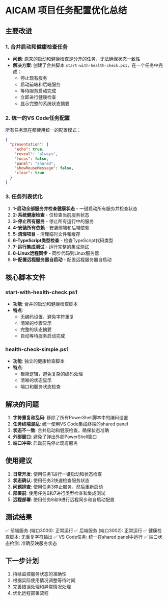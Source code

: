 # AICAM 项目任务配置优化总结

## 主要改进

### 1. 合并启动和健康检查任务
- **问题**: 原来的启动和健康检查是分开的任务，无法确保状态一致性
- **解决方案**: 创建了合并脚本 `start-with-health-check.ps1`，在一个任务中完成：
  - 停止现有服务
  - 启动前端和后端服务
  - 等待服务启动完成
  - 立即进行健康检查
  - 显示完整的系统状态摘要

### 2. 统一的VS Code任务配置
所有任务现在都使用统一的配置模式：
```json
{
  "presentation": {
    "echo": true,
    "reveal": "always",
    "focus": false,
    "panel": "shared",
    "showReuseMessage": false,
    "clear": true
  }
}
```

### 3. 任务列表优化
1. **1-启动全部服务并检查健康状态** - 一键启动所有服务并检查状态
2. **2-系统健康检查** - 仅检查当前服务状态
3. **3-停止所有服务** - 停止所有运行中的服务
4. **4-安装所有依赖** - 安装前端和后端依赖
5. **5-清理项目** - 清理临时文件和缓存
6. **6-TypeScript类型检查** - 检查TypeScript代码类型
7. **7-运行集成测试** - 运行完整的集成测试
8. **8-Linux远程同步** - 同步代码到Linux服务器
9. **9-配置远程服务器自启动** - 配置远程服务器自启动

## 核心脚本文件

### start-with-health-check.ps1
- **功能**: 合并的启动和健康检查脚本
- **特点**: 
  - 无编码设置，避免字符重复
  - 清晰的步骤显示
  - 完整的状态摘要
  - 自动等待服务启动完成

### health-check-simple.ps1
- **功能**: 独立的健康检查脚本
- **特点**:
  - 极简逻辑，避免复杂的编码处理
  - 清晰的状态显示
  - 端口和服务状态检查

## 解决的问题

1. **字符重复和乱码**: 移除了所有PowerShell脚本中的编码设置
2. **任务终端混乱**: 统一使用VS Code集成终端的shared panel
3. **状态不一致**: 合并启动和健康检查，确保状态准确
4. **外部窗口**: 避免了弹出外部PowerShell窗口
5. **端口冲突**: 启动前先停止现有服务

## 使用建议

1. **日常开发**: 使用任务1进行一键启动和状态检查
2. **状态确认**: 使用任务2快速检查服务状态
3. **问题排查**: 使用任务3停止服务，然后重新启动
4. **部署前**: 使用任务6和7进行类型检查和集成测试
5. **远程部署**: 使用任务8和9进行远程同步和自启动配置

## 测试结果

✅ 前端服务 (端口3000): 正常运行
✅ 后端服务 (端口3002): 正常运行
✅ 健康检查脚本: 无重复字符输出
✅ VS Code任务: 统一在shared panel中运行
✅ 端口状态检测: 准确反映服务状态

## 下一步计划

1. 持续监控服务状态的准确性
2. 根据实际使用情况调整等待时间
3. 完善错误处理和异常情况处理
4. 优化远程部署流程
